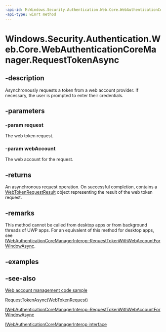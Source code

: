 ```yaml
---
-api-id: M:Windows.Security.Authentication.Web.Core.WebAuthenticationCoreManager.RequestTokenAsync(Windows.Security.Authentication.Web.Core.WebTokenRequest,Windows.Security.Credentials.WebAccount)
-api-type: winrt method
---
```


<!-- Method syntax
public Windows.Foundation.IAsyncOperation<Windows.Security.Authentication.Web.Core.WebTokenRequestResult> RequestTokenAsync(Windows.Security.Authentication.Web.Core.WebTokenRequest request, Windows.Security.Credentials.WebAccount webAccount)
-->

# Windows.Security.Authentication.Web.Core.WebAuthenticationCoreManager.RequestTokenAsync

## -description
Asynchronously requests a token from a web account provider. If necessary, the user is prompted to enter their credentials.

## -parameters
### -param request
The web token request.

### -param webAccount
The web account for the request.

## -returns
An asynchronous request operation. On successful completion, contains a [WebTokenRequestResult](webtokenrequestresult.md) object representing the result of the web token request.

## -remarks
This method cannot be called from desktop apps or from background threads of UWP apps.
For an equivalent of this method for desktop apps, see
[IWebAuthenticationCoreManagerInterop::RequestTokenWithWebAccountForWindowAsync](/windows/win32/api/webauthenticationcoremanagerinterop/nf-webauthenticationcoremanagerinterop-iwebauthenticationcoremanagerinterop-requesttokenwithwebaccountforwindowasync).

## -examples

## -see-also
[Web account management code sample](https://github.com/Microsoft/Windows-universal-samples/tree/master/Samples/WebAccountManagement)

[RequestTokenAsync(WebTokenRequest)](webauthenticationcoremanager_requesttokenasync_1777535178.md)

[IWebAuthenticationCoreManagerInterop::RequestTokenWithWebAccountForWindowAsync](/windows/win32/api/webauthenticationcoremanagerinterop/nf-webauthenticationcoremanagerinterop-iwebauthenticationcoremanagerinterop-requesttokenwithwebaccountforwindowasync)

[IWebAuthenticationCoreManagerInterop interface](/windows/win32/api/webauthenticationcoremanagerinterop/nn-webauthenticationcoremanagerinterop-iwebauthenticationcoremanagerinterop)
